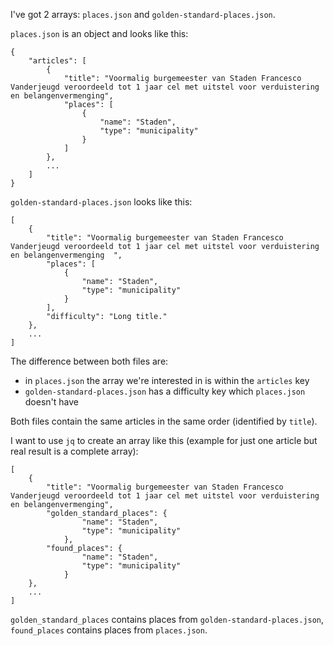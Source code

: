 I've got 2 arrays: `places.json` and `golden-standard-places.json`.

`places.json` is an object and looks like this:

```
{
    "articles": [
        {
            "title": "Voormalig burgemeester van Staden Francesco Vanderjeugd veroordeeld tot 1 jaar cel met uitstel voor verduistering en belangenvermenging",
            "places": [
                {
                    "name": "Staden",
                    "type": "municipality"
                }
            ]
        },
        ...
    ]
}
```

`golden-standard-places.json` looks like this:

```
[
    {
        "title": "Voormalig burgemeester van Staden Francesco Vanderjeugd veroordeeld tot 1 jaar cel met uitstel voor verduistering en belangenvermenging  ",
        "places": [
            {
                "name": "Staden",
                "type": "municipality"
            }
        ],
        "difficulty": "Long title."
    },
    ...
]
```

The difference between both files are:
- in `places.json` the array we're interested in is within the `articles` key
- `golden-standard-places.json` has a difficulty key which `places.json` doesn't have

Both files contain the same articles in the same order (identified by `title`).

I want to use `jq` to create an array like this (example for just one article but real result is a complete array):

```
[
    {
        "title": "Voormalig burgemeester van Staden Francesco Vanderjeugd veroordeeld tot 1 jaar cel met uitstel voor verduistering en belangenvermenging",
        "golden_standard_places": {
                "name": "Staden",
                "type": "municipality"
            },
        "found_places": {
                "name": "Staden",
                "type": "municipality"
            }
    },
    ...
]
```

`golden_standard_places` contains places from `golden-standard-places.json`, `found_places` contains places from `places.json`.